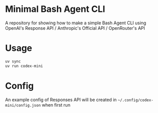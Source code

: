 # Minimal Bash Agent CLI

A repository for showing how to make a simple Bash Agent CLI using OpenAI's Response API / Anthropic's Official API / OpenRouter's API

# Usage

```bash
uv sync
uv run codex-mini
```

# Config
An example config of Responses API will be created in `~/.config/codex-mini/config.json` when first run

